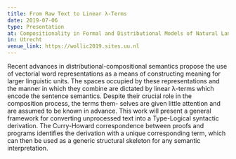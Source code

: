 ```yaml
---
title: From Raw Text to Linear λ-Terms
date: 2019-07-06
type: Presentation
at: Compositionality in Formal and Distributional Models of Natural Language Semantics (WOLLIC 2019)
in: Utrecht
venue_link: https://wollic2019.sites.uu.nl
---
```


Recent advances in distributional-compositional semantics propose the use
of vectorial word representations as a means of constructing meaning for larger
linguistic units. The spaces occupied by these representations and the manner
in which they combine are dictated by linear λ-terms which encode the sentence
semantics. Despite their crucial role in the composition process, the terms them-
selves are given little attention and are assumed to be known in advance. This
work will present a general framework for converting unprocessed text into a
Type-Logical syntactic derivation. The Curry-Howard correspondence between
proofs and programs identifies the derivation with a unique corresponding term,
which can then be used as a generic structural skeleton for any semantic
interpretation.

